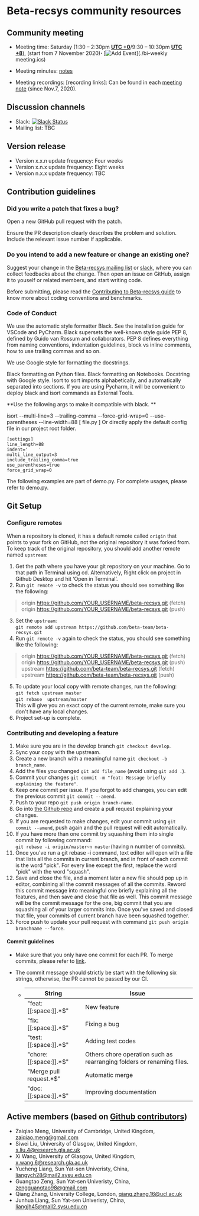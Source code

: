# Beta-recsys community resources

## Community meeting

- Meeting time: Saturday (1:30 – 2:30pm **[UTC +0](https://24timezones.com/time-zone/utc#gref)**/9:30 – 10:30pm **[UTC +8](https://24timezones.com/time-zone/utc+8#gref)**), (start from 7 November 2020)**⋅**  [![Add Event](https://img.shields.io/badge/Add-Event-blue)](./bi-weekly meeting.ics)

- Meeting minutes: [notes](https://github.com/beta-team/community/tree/master/beta_recsys/meeting%20minutes)
- Meeting recordings: [recording links]: Can be found in each [meeting note](https://github.com/beta-team/community/tree/master/beta_recsys/meeting%20minutes) (since Nov.7, 2020).

## Discussion channels

- Slack: [![Slack Status](https://img.shields.io/badge/Join-Slack-purple)](https://join.slack.com/t/beta-recsys/shared_invite/zt-iwmlfb0g-yxeyzb0U9pZfFN~A4mrKpA)
- Mailing list: TBC

## Version release

- Version x.x.n update frequency: Four weeks
- Version x.n.x update frequency: Eight weeks
- Version n.x.x update frequency: TBC

## Contribution guidelines

### Did you write a patch that fixes a bug?

Open a new GitHub pull request with the patch.

Ensure the PR description clearly describes the problem and solution. Include the relevant issue number if applicable.

### Do you intend to add a new feature or change an existing one?

Suggest your change in the [Beta-recsys mailing list](beta_recsys) or [slack](https://join.slack.com/t/beta-recsys/shared_invite/zt-iwmlfb0g-yxeyzb0U9pZfFN~A4mrKpA), where you can collect feedbacks about the change. Then open an issue on GitHub, assign it to youself or related members,  and start writing code.

Before submitting, please read the [Contributing to Beta-recsys guide](https://beta-recsys.readthedocs.io/en/latest/contribute/standardization-of-code-format-and-documentation.html) to know more about coding conventions and benchmarks.

### Code of Conduct

We use the automatic style formatter Black. See the installation guide for VSCode and PyCharm. Black supersets the well-known style guide PEP 8, defined by Guido van Rossum and collaborators. PEP 8 defines everything from naming conventions, indentation guidelines, block vs inline comments, how to use trailing commas and so on.

We use Google style for formatting the docstrings.

Black formatting on Python files.
Black formatting on Notebooks.
Docstring with Google style.
Isort to sort imports alphabetically, and automatically separated into sections.
If you are using Pycharm, it will be convenient to deploy black and isort commands as External Tools.

**Use the following args to make it compatible with black. **

isort --multi-line=3 --trailing-comma --force-grid-wrap=0 --use-parentheses --line-width=88 [ file.py ]
Or directly apply the default config file in our project root folder.

```shell
[settings]
line_length=88
indent='    '
multi_line_output=3
include_trailing_comma=true
use_parentheses=true
force_grid_wrap=0
```

The following examples are part of demo.py. For complete usages, please refer to demo.py.

## Git Setup

### Configure remotes

When a repository is cloned, it has a default remote called `origin` that points to your fork on GitHub, not the original repository it was forked from. To keep track of the original repository, you should add another remote named `upstream`:<br />

1. Get the path where you have your git repository on your machine. Go to that path in Terminal using cd. Alternatively, Right click on project in Github Desktop and hit ‘Open in Terminal’.<br />
2. Run `git remote -v`  to check the status you should see something like the following:<br />

> origin    https://github.com/YOUR_USERNAME/beta-recsys.git (fetch)<br />
> origin    https://github.com/YOUR_USERNAME/beta-recsys.git (push)<br />

3. Set the `upstream`:<br />
   `git remote add upstream https://github.com/beta-team/beta-recsys.git`<br />
4. Run `git remote -v`  again to check the status, you should see something like the following:<br />

> origin    https://github.com/YOUR_USERNAME/beta-recsys.git (fetch)<br />
> origin    https://github.com/YOUR_USERNAME/beta-recsys.git (push)<br />
> upstream https://github.com/beta-team/beta-recsys.git  (fetch)<br />
> upstream  https://github.com/beta-team/beta-recsys.git (push)<br />

5. To update your local copy with remote changes, run the following:<br />
   `git fetch upstream master`<br />
    `git rebase  upstream/master`<br />
   This will give you an exact copy of the current remote, make sure you don't have any local changes.<br />
6. Project set-up is complete.


### Contributing and developing a feature

1. Make sure you are in the develop branch `git checkout develop`.<br />
2. Sync your copy with the upstream.<br />
3. Create a new branch with a meaningful name `git checkout -b branch_name`.<br />
4. Add the files you changed `git add file_name` (avoid using `git add .`).<br />
5. Commit your changes `git commit -m "feat: Message briefly explaining the feature"`.<br />
6. Keep one commit per issue. If you forgot to add changes, you can edit the previous commit `git commit --amend`.<br />
7. Push to your repo `git push origin branch-name`.<br />
8. Go into [the Github repo](https://github.com/beta-team/beta-recsys.git) and create a pull request explaining your changes.<br />
9. If you are requested to make changes, edit your commit using `git commit --amend`, push again and the pull request will edit automatically.<br />
10. If you have more than one commit try squashing them into single commit by following command:<br />
     `git rebase -i origin/master~n master`(having n number of commits).<br />
11. Once you've run a git rebase -i command, text editor will open with a file that lists all the commits in current branch, and in front of each commit is the word "pick". For every line except the first, replace the word "pick" with the word "squash".<br />
12. Save and close the file, and a moment later a new file should pop up in  editor, combining all the commit messages of all the commits. Reword this commit message into meaningful one briefly explaining all the features, and then save and close that file as well. This commit message will be the commit message for the one, big commit that you are squashing all of your larger commits into. Once you've saved and closed that file, your commits of current branch have been squashed together.<br />
13. Force push to update your pull request with command `git push origin branchname --force`.<br/>


#### Commit guidelines

- Make sure that you only have one commit for each PR. To merge commits, please refer to [link](https://stackoverflow.com/questions/5189560/squash-my-last-x-commits-together-using-git).

- The commit message should strictly be start with the following six strings, otherwise, the PR cannot be passed by our CI.

  - | String                  | Issue                                                        |
    | ----------------------- | ------------------------------------------------------------ |
    | "feat:[[:space:]].*$"   | New feature                                                  |
    | "fix:[[:space:]].*$"    | Fixing a bug                                                 |
    | "test:[[:space:]].*$"   | Adding test codes                                            |
    | "chore:[[:space:]].*$"  | Others  chore operation such as rearranging folders or renaming files. |
    | "Merge pull request.*$" | Automatic merge                                              |
    | "doc:[[:space:]].*$"    | Improving documentation                                      |

## Active members (based on [Github contributors](https://github.com/beta-team/beta-recsys/graphs/contributors))

- Zaiqiao Meng, University of Cambridge, United Kingdom, zaiqiao.meng@gmail.com
- Siwei Liu, University of Glasgow, United Kingdom, s.liu.4@research.gla.ac.uk
- Xi Wang, University of Glasgow, United Kingdom, x.wang.6@research.gla.ac.uk
- Yucheng Liang, Sun Yat-sen Univeristy, China, liangych28@mail2.sysu.edu.cn
- Guangtao Zeng, Sun Yat-sen Univeristy, China, zengguangtao98@gmail.com
- Qiang Zhang, University College, London, qiang.zhang.16@ucl.ac.uk
- Junhua Liang, Sun Yat-sen Univeristy, China, liangjh45@mail2.sysu.edu.cn


